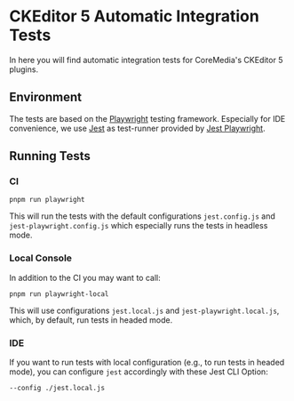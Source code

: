 # CKEditor 5 Automatic Integration Tests

In here you will find automatic integration tests for CoreMedia's CKEditor 5
plugins.

## Environment

The tests are based on the [Playwright][] testing framework. Especially for
IDE convenience, we use [Jest][] as test-runner provided by [Jest Playwright][].

## Running Tests

### CI

```text
pnpm run playwright
```

This will run the tests with the default configurations `jest.config.js` and
`jest-playwright.config.js` which especially runs the tests in headless
mode.

### Local Console

In addition to the CI you may want to call:

```text
pnpm run playwright-local
```

This will use configurations `jest.local.js` and `jest-playwright.local.js`,
which, by default, run tests in headed mode.

### IDE

If you want to run tests with local configuration (e.g., to run tests in
headed mode), you can configure `jest` accordingly with these Jest CLI Option:

```text
--config ./jest.local.js
```

[Jest]: <https://jestjs.io/>
[Jest Playwright]: <https://github.com/playwright-community/jest-playwright>
[Playwright]: <https://playwright.dev/>
